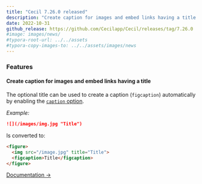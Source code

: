 ```yaml
---
title: "Cecil 7.26.0 released"
description: "Create caption for images and embed links having a title."
date: 2022-10-31
github_release: https://github.com/Cecilapp/Cecil/releases/tag/7.26.0
#image: images/news/
#typora-root-url: ../../assets
#typora-copy-images-to: ../../assets/images/news
---
```


### Features

#### Create caption for images and embed links having a title

The optional title can be used to create a caption (`figcaption`) automatically by enabling the [`caption` option](http://localhost:8000/documentation/configuration/#body).

*Example:*

```markdown
![](/images/img.jpg "Title")
```

Is converted to:

```html
<figure>
  <img src="/image.jpg" title="Title">
  <figcaption>Title</figcaption>
</figure>
```

[Documentation →](https://cecil.app/documentation/content/#caption)